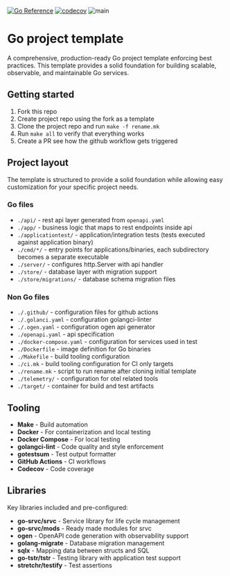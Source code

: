 [![Go Reference](https://pkg.go.dev/badge/github.com/heppu/go-template.svg)](https://pkg.go.dev/github.com/heppu/go-template) [![codecov](https://codecov.io/github/heppu/go-template/graph/badge.svg?token=H3u7Ui9PfC)](https://codecov.io/github/heppu/go-template) ![main](https://github.com/heppu/go-template/actions/workflows/go.yaml/badge.svg?branch=main)

# Go project template

A comprehensive, production-ready Go project template enforcing best practices. This template provides a solid foundation for building scalable, observable, and maintainable Go services.

## Getting started

1. Fork this repo
2. Create project repo using the fork as a template
3. Clone the project repo and run `make -f rename.mk`
4. Run `make all` to verify that everything works
5. Create a PR see how the github workflow gets triggered

## Project layout

The template is structured to provide a solid foundation while allowing easy customization for your specific project needs.

### Go files

- `./api/` - rest api layer generated from `openapi.yaml`
- `./app/` - business logic that maps to rest endpoints inside api
- `./applicationtest/` - application/integration tests (tests executed against application binary)
- `./cmd/*/` - entry points for applications/binaries, each subdirectory becomes a separate executable
- `./server/` - configures http.Server with api handler
- `./store/` - database layer with migration support
- `./store/migrations/` - database schema migration files

### Non Go files

- `./.github/` - configuration files for github actions
- `./.golanci.yaml` - configuration golangci-linter
- `./.ogen.yaml` - configuration ogen api generator
- `./openapi.yaml` - api specification
- `./docker-compose.yaml` - configuration for services used in test
- `./Dockerfile` - image definition for Go binaries
- `./Makefile` - build tooling configuration
- `./ci.mk` - build tooling configuration for CI only targets
- `./rename.mk` - script to run rename after cloning initial template
- `./telemetry/` - configuration for otel related tools
- `./target/` - container for build and test artifacts

## Tooling

- **Make** - Build automation
- **Docker** - For containerization and local testing
- **Docker Compose** - For local testing
- **golangci-lint** - Code quality and style enforcement
- **gotestsum** - Test output formatter
- **GitHub Actions** - CI workflows
- **Codecov** - Code coverage

## Libraries

Key libraries included and pre-configured:

- **go-srvc/srvc** - Service library for life cycle management
- **go-srvc/mods** - Ready made modules for srvc
- **ogen** - OpenAPI code generation with observability support
- **golang-migrate** - Database migration management
- **sqlx** - Mapping data between structs and SQL
- **go-tstr/tstr** - Testing library with application test support
- **stretchr/testify** - Test assertions
